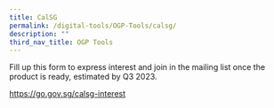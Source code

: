 ```yaml
---
title: CalSG
permalink: /digital-tools/OGP-Tools/calsg/
description: ""
third_nav_title: OGP Tools
---
```



Fill up this form to express interest and join in the mailing list once the product is ready, estimated by Q3 2023. 

https://go.gov.sg/calsg-interest
